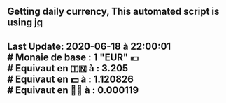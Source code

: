 ## Getting daily currency, This automated script is using [jq](https://stedolan.github.io/jq/)
## Last Update:  2020-06-18 à 22:00:01 </br># Monaie de base : 1 "EUR" 💶 </br> # Equivaut en 🇹🇳 à :  3.205 </br> # Equivaut en 💵 à : 1.120826</br> # Equivaut en 🐱‍💻 à :  0.000119
